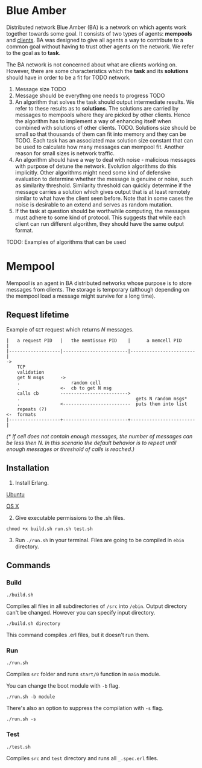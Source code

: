 # Blue Amber

Distributed network Blue Amber (BA) is a network on which agents work together towards some goal. It consists of two types of agents: **mempools** and [clients][todo-client-repo]. BA was designed to give all agents a way to contribute to a common goal without having to trust other agents on the network. We refer to the goal as to **task**.

The BA network is not concerned about what are clients working on. However, there are some characteristics which the **task** and its **solutions** should have in order to be a fit for TODO network.

1. Message size TODO
2. Message should be everythng one needs to progress TODO
3. An algorithm that solves the task should output intermediate results. We refer to these results as to **solutions**. The solutions are carried by messages to mempools where they are picked by other clients. Hence the algorithm has to implement a way of enhancing itself when combined with solutions of other clients.
TODO. Solutions size should be small so that thousands of them can fit into memory and they can be TODO. Each task has an associated max solution size constant that can be used to calculate how many messages can mempool fit. Another reason for small sizes is network traffic.
4. An algorithm should have a way to deal with noise - malicious messages with purpose of detune the network. Evolution algorithms do this implicitly. Other algorithms might need some kind of defensive evaluation to determine whether the message is genuine or noise, such as similarity threshold. Similarity threshold can quickly determine if the message carries a solution which gives output that is at least remotely similar to what have the client seen before. Note that in some cases the noise is desirable to an extend and serves as random mutation.
5. If the task at question should be worthwhile computing, the messages must adhere to some kind of protocol. This suggests that while each client can run different algorithm, they should have the same output format.


TODO: Examples of algorithms that can be used

# Mempool

Mempool is an agent in BA distributed networks whose purpose is to store messages from clients. The storage is temporary (although depending on the mempool load a message might survive for a long time).

## Request lifetime

Example of `GET` request which returns _N_ messages.
```
|   a request PID   |   the memtissue PID    |      a memcell PID     |
|-------------------|------------------------|------------------------|
->
    TCP
    validation
    get N msgs      ->
    .                   random cell
    .               <-  cb to get N msg
    calls cb        ------------------------->
    .                                           gets N random msgs*
    .               <-------------------------  puts them into list
    repeats (?)
<-  formats
|-------------------+------------------------+------------------------|
```

_(* If cell does not contain enough messages, the number of messages can be less then N. In this scenario the default behavior is to repeat until enough messages or threshold of calls is reached.)_

## Installation

1. Install Erlang.

[Ubuntu][install-erlang-linux]

[OS X][install-erlang-mac]

2. Give executable permissions to the .sh files.

`chmod +x build.sh run.sh test.sh`

3. Run `./run.sh` in your terminal. Files are going to be compiled in `ebin` directory.

## Commands

### Build
`./build.sh`

Compiles all files in all subdirectories of `/src` into `/ebin`.
Output directory can't be changed. However you can specify input directory.

`./build.sh directory`

This command compiles .erl files, but it doesn't run them.

### Run
`./run.sh`

Compiles `src` folder and runs `start/0` function in `main` module.

You can change the boot module with `-b` flag.

`./run.sh -b module`

There's also an option to suppress the compilation with `-s` flag.

`./run.sh -s`

### Test
`./test.sh`

Compiles `src` and `test` directory and runs all `_.spec.erl` files.

<!-- Invisible List of References -->
[install-erlang-mac]: http://erlang.org/doc/installation_guide/INSTALL.html#Advanced-configuration-and-build-of-ErlangOTP_Building_OS-X-Darwin
[install-erlang-linux]: https://hostpresto.com/community/tutorials/how-to-install-erlang-on-ubuntu-16-04
[todo-client-repo]: TODO
